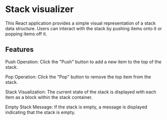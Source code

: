 # Stack visualizer

This React application provides a simple visual representation of a stack data structure. Users can interact with the stack by pushing items onto it or popping items off it.

## Features
Push Operation: Click the "Push" button to add a new item to the top of the stack.

Pop Operation: Click the "Pop" button to remove the top item from the stack.

Stack Visualization: The current state of the stack is displayed with each item as a block within the stack container.

Empty Stack Message: If the stack is empty, a message is displayed indicating that the stack is empty.